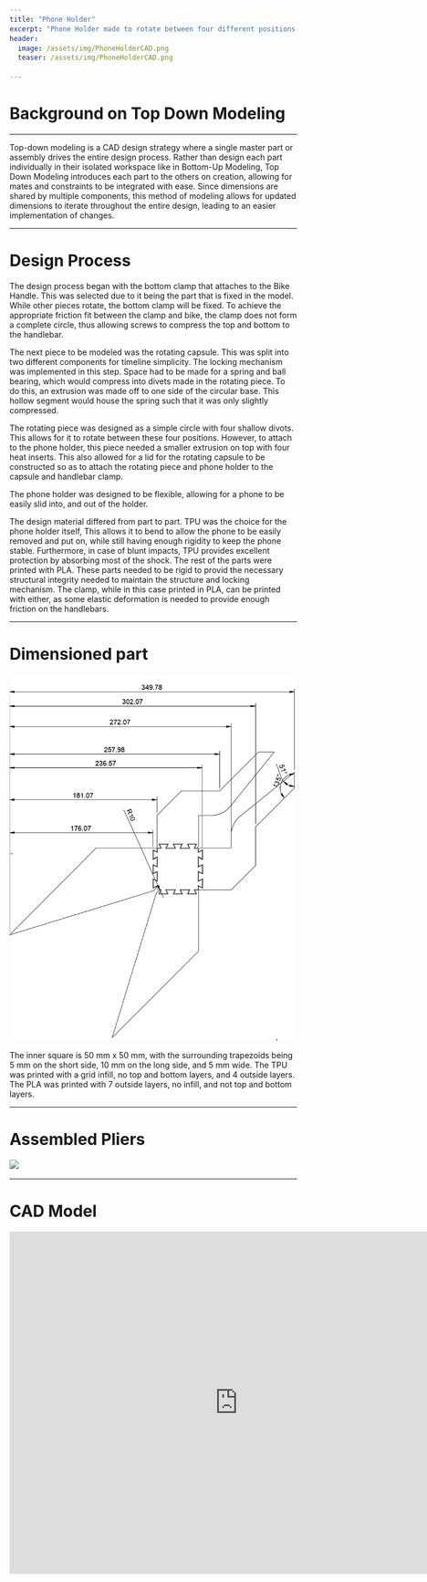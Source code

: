 ```yaml
---
title: "Phone Holder"
excerpt: "Phone Holder made to rotate between four different positions and clamp onto bike handle bars."
header:
  image: /assets/img/PhoneHolderCAD.png
  teaser: /assets/img/PhoneHolderCAD.png

---
```


# Background on Top Down Modeling

---
Top-down modeling is a CAD design strategy where a single master part or assembly drives the entire design process. Rather than design each part individually in their isolated workspace like in Bottom-Up Modeling, Top Down Modeling introduces each part to the others on creation, allowing for mates and constraints to be integrated with ease. Since dimensions are shared by multiple components, this method of modeling allows for updated dimensions to iterate throughout the entire design, leading to an easier implementation of changes.

---
# Design Process

The design process began with the bottom clamp that attaches to the Bike Handle. This was selected due to it being the part that is fixed in the model. While other pieces rotate, the bottom clamp will be fixed. To achieve the appropriate friction fit between the clamp and bike, the clamp does not form a complete circle, thus allowing screws to compress the top and bottom to the handlebar.

The next piece to be modeled was the rotating capsule. This was split into two different components for timeline simplicity. The locking mechanism was implemented in this step. Space had to be made for a spring and ball bearing, which would compress into divets made in the rotating piece. To do this, an extrusion was made off to one side of the circular base. This hollow segment would house the spring such that it was only slightly compressed.

The rotating piece was designed as a simple circle with four shallow divots. This allows for it to rotate between these four positions. However, to attach to the phone holder, this piece needed a smaller extrusion on top with four heat inserts. This also allowed for a lid for the rotating capsule to be constructed so as to attach the rotating piece and phone holder to the capsule and handlebar clamp.

The phone holder was designed to be flexible, allowing for a phone to be easily slid into, and out of the holder.

The design material differed from part to part. TPU was the choice for the phone holder itself, This allows it to bend to allow the phone to be easily removed and put on, while still having enough rigidity to keep the phone stable. Furthermore, in case of blunt impacts, TPU provides excellent protection by absorbing most of the shock. The rest of the parts were printed with PLA. These parts needed to be rigid to provid the necessary structural integrity needed to maintain the structure and locking mechanism. The clamp, while in this case printed in PLA, can be printed with either, as some elastic deformation is needed to provide enough friction on the handlebars.

---
# Dimensioned part

<img src="/assets/img/MultimaterialDrawing.png" >

The inner square is 50 mm x 50 mm, with the surrounding trapezoids being 5 mm on the short side, 10 mm on the long side, and 5 mm wide. The TPU was printed with a grid infill, no top and bottom layers, and 4 outside layers. The PLA was printed with 7 outside layers, no infill, and not top and bottom layers.

---
# Assembled Pliers

<img src="/assets/img/MultiMaterialGIF.gif" >

---

# CAD Model
<iframe src="https://myhub.autodesk360.com/ue2df0af5/shares/public/SH35dfcQT936092f0e437224cd558fdcdc2f?mode=embed" width="800" height="600" allowfullscreen="true" webkitallowfullscreen="true" mozallowfullscreen="true"  frameborder="0"></iframe>



